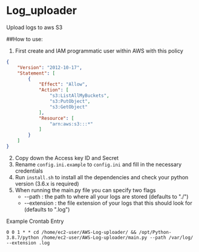 # Log_uploader

Upload logs to aws S3


##How to use:
1) First create and IAM programmatic user within AWS with this policy
```json
{
    "Version": "2012-10-17",
    "Statement": [
        {
            "Effect": "Allow",
            "Action": [
                "s3:ListAllMyBuckets",
                "s3:PutObject",
                "s3:GetObject"
            ],
            "Resource": [
                "arn:aws:s3:::*"
            ]
        }
    ]
}
```
2) Copy down the Access key ID and Secret
3) Rename `config.ini.example` to `config.ini` and fill in the necessary credentials
4) Run `install.sh` to install all the dependencies and check your python version (3.6.x is required)
5) When running the main.py file you can specify two flags
    -  --path : the path to where all your logs are stored (defaults to "./")
    - --extension : the file extension of your logs that this should look for (defaults to ".log")


Example Crontab Entry 
```
0 0 1 * * cd /home/ec2-user/AWS-Log-uploader/ && /opt/Python-3.8.7/python /home/ec2-user/AWS-Log-uploader/main.py --path /var/log/ --extension .log
```

